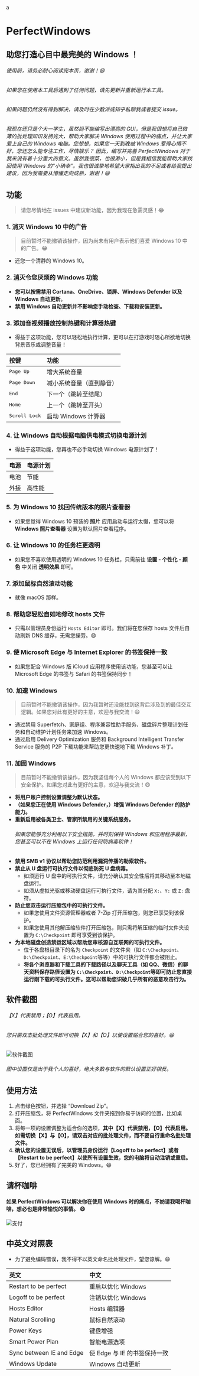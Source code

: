 a 

# PerfectWindows

## 助您打造心目中最完美的 Windows ！

###### 使用前，请务必耐心阅读完本页，谢谢！:smile:
###### 如果您在使用本工具后遇到了任何问题，请先更新并重新运行本工具。
###### 如果问题仍然没有得到解决，请及时在少数派或知乎私聊我或者提交 issue。
###### 我现在还只是个大一学生，虽然尚不能编写出漂亮的 GUI，但是我很想将自己微薄的批处理知识发扬光大，帮助大家解决 Windows 使用过程中的痛点，并让大家爱上自己的 Windows 电脑。您想想，如果您一天到晚被 Windows 惹得心情不好，您还怎么能专注工作，尽情娱乐？ 因此，编写并完善 PerfectWindows 对于我来说有着十分重大的意义。虽然我很菜，也很渺小，但是我相信我能帮助大家找回使用 Windows 的“小确幸”。我也很诚挚地希望大家指出我的不足或者给我提出建议，因为我需要从懵懂走向成熟，谢谢！:smile:

## 功能
> 请您尽情地在 issues 中建议新功能，因为我现在急需灵感！:joy:
### 1. 消灭 Windows 10 中的广告
> 目前暂时不能撤销该操作，因为尚未有用户表示他们喜爱 Windows 10 中的广告。:joy:
* 还您一个清静的 Windows 10。
### 2. 消灭令您厌烦的 Windows 功能
* **您可以按需禁用 Cortana、OneDrive、锁屏、Windows Defender 以及 Windows 自动更新**。
* **禁用 Windows 自动更新并不影响您手动检查、下载和安装更新。**
### 3. 添加音视频播放控制热键和计算器热键
* 得益于这项功能，您可以轻松地执行计算，更可以在打游戏时随心所欲地切换背景音乐或调整音量！

|按键|功能|
|:-|:-|
|<kbd>Page Up</kbd>|增大系统音量
|<kbd>Page Down</kbd>|减小系统音量（直到静音）
|<kbd>End</kbd>|下一个（跳转至结尾）
|<kbd>Home</kbd>|上一个（跳转至开头）
|<kbd>Scroll Lock</kbd>|启动 Windows 计算器

### 4. 让 Windows 自动根据电脑供电模式切换电源计划
* 得益于这项功能，您再也不必手动切换 Windows 电源计划了！

|电源|电源计划|
|:-|:-|
|电池|节能
|外接|高性能

### 5. 为 Windows 10 找回传统版本的照片查看器
* 如果您觉得 Windows 10 预装的 **照片** 应用启动与运行太慢，您可以将 **Windows 照片查看器** 设置为默认照片查看程序。
### 6. 让 Windows 10 的任务栏更透明
* 如果您不喜欢使用透明的 Windows 10 任务栏，只需前往 **设置 - 个性化 - 颜色** 中关闭 **透明效果** 即可。
### 7. 添加鼠标自然滚动功能
* 就像 macOS 那样。
### 8. 帮助您轻松自如地修改 hosts 文件
* 只需以管理员身份运行 `Hosts Editor` 即可。我们将在您保存 hosts 文件后自动刷新 DNS 缓存，无需您操劳。:smile:
### 9. 使 Microsoft Edge 与 Internet Explorer 的书签保持一致
* 如果您配合 Windows 版 iCloud 应用程序使用该功能，您甚至可以让 Microsoft Edge 的书签与 Safari 的书签保持同步！
### 10. 加速 Windows
> 目前暂时不能撤销该操作，因为我暂时还没能找到这背后涉及到的最佳交互逻辑。如果您对此有更好的主意，欢迎与我交流！:smile:
* 通过禁用 Superfetch、家庭组、程序兼容性助手服务、磁盘碎片整理计划任务和自动维护计划任务来加速 Windows。
* 通过启用 Delivery Optimization 服务和 Background Intelligent Transfer Service 服务的 P2P 下载功能来帮助您更快速地下载 Windows 补丁。
### 11. 加固 Windows
> 目前暂时不能撤销该操作，因为我坚信每个人的 Windows 都应该受到以下安全保护。如果您对此有更好的主意，欢迎与我交流！:smile:
* **将用户账户控制设置调整为默认状态。**
* **（如果您正在使用 Windows Defender，）增强 Windows Defender 的防护能力。**
* **重新启用被各类卫士、管家所禁用的关键系统服务。**
  ###### 如果您能够充分利用以下安全措施，并时刻保持 Windows 和应用程序最新，您甚至可以不在 Windows 上运行任何防病毒软件！
* **禁用 SMB v1 协议以帮助您防范利用漏洞传播的勒索软件。**
* **禁止从 U 盘运行可执行文件以彻底防死 U 盘病毒。**
  * 如须运行 U 盘中的可执行文件，请充分确认其安全性后将其移动至本地磁盘运行。
  * 如须从虚拟光驱或移动硬盘运行可执行文件，请为其分配 `X:`、`Y:` 或 `Z:` 盘符。
* **防止您双击运行压缩包中的可执行文件。**
  * 如果您使用文件资源管理器或者 7-Zip 打开压缩包，则您已享受到该保护。
  * 如果您使用其他解压缩软件打开压缩包，则只需将解压缩的临时文件夹设置为 `C:\Checkpoint` 即可享受到该保护。
* **为本地磁盘创造禁运区域以帮助您审核源自互联网的可执行文件。**
  * 位于各盘根目录下的名为 `Checkpoint` 的文件夹（如 `C:\Checkpoint`、`D:\Checkpoint`、`E:\Checkpoint`等等）中的可执行文件都会被阻止。
  * **将各个浏览器和下载工具的下载路径以及聊天工具（如 QQ、微信）的聊天资料保存路径设置为 `C:\Checkpoint`、`D:\Checkpoint`等即可防止您直接运行刚下载的可执行文件。这可以帮助您识破几乎所有的恶意攻击行为。**


## 软件截图

###### 【X】代表禁用；【O】代表启用。
###### 您只需双击批处理文件即可切换【X】和【O】以使设置贴合您的喜好。:smile:
![软件截图](https://github.com/szzhiyang/Pics/raw/master/PerfectWindows/demo.png)
###### 图中设置仅是出于我个人的喜好，绝大多数与软件的默认设置正好相反。


## 使用方法
1. 点击绿色按钮，并选择 “Download Zip”。
2. 打开压缩包，将 PerfectWindows 文件夹拖到你易于访问的位置，比如桌面。
3. 将每一项的设置调整为适合你的选项，**其中【X】代表禁用，【O】代表启用。如需切换【X】与【O】，请双击对应的批处理文件，而不要自行重命名批处理文件。**
4. **确认您的设置无误后，以管理员身份运行【Logoff to be perfect】或者【Restart to be perfect】以使所有设置生效，您的电脑将自动注销或重启。**
5. 好了，您已经拥有了完美的 Windows。:smile:

## 请杯咖啡
#### 如果 PerfectWindows 可以解决你在使用 Windows 时的痛点，不妨请我喝杯咖啡，想必也是非常愉悦的事情。 :smile:

![支付](https://github.com/szzhiyang/Pics/raw/master/PerfectWindows/Pay.jpg)

## 中英文对照表
* 为了避免编码错误，我不得不以英文命名批处理文件，望您谅解。:smile:

|英文|中文|
|:-|:-|
|Restart to be perfect|重启以优化 Windows|
|Logoff to be perfect|注销以优化 Windows|
|Hosts Editor|Hosts 编辑器|
|Natural Scrolling|鼠标自然滚动|
|Power Keys|键盘增强|
|Smart Power Plan|智能电源选项|
|Sync between IE and Edge|使 Edge 与 IE 的书签保持一致|
|Windows Update|Windows 自动更新|
